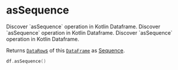 # asSequence


<web-summary>
Discover `asSequence` operation in Kotlin Dataframe.
</web-summary>

<card-summary>
Discover `asSequence` operation in Kotlin Dataframe.
</card-summary>

<link-summary>
Discover `asSequence` operation in Kotlin Dataframe.
</link-summary>


Returns [`DataRow`s](DataRow.md) of this [`DataFrame`](DataFrame.md) as
[Sequence](https://kotlinlang.org/api/core/kotlin-stdlib/kotlin.sequences/-sequence/).

```kotlin
df.asSequence()
```
